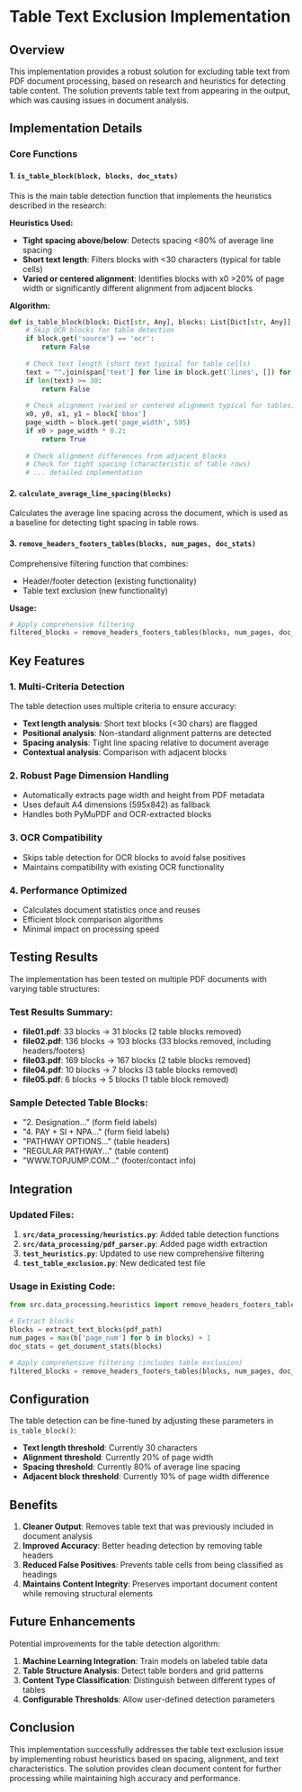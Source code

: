 # Table Text Exclusion Implementation

## Overview

This implementation provides a robust solution for excluding table text from PDF document processing, based on research and heuristics for detecting table content. The solution prevents table text from appearing in the output, which was causing issues in document analysis.

## Implementation Details

### Core Functions

#### 1. `is_table_block(block, blocks, doc_stats)`

This is the main table detection function that implements the heuristics described in the research:

**Heuristics Used:**
- **Tight spacing above/below**: Detects spacing <80% of average line spacing
- **Short text length**: Filters blocks with <30 characters (typical for table cells)
- **Varied or centered alignment**: Identifies blocks with x0 >20% of page width or significantly different alignment from adjacent blocks

**Algorithm:**
```python
def is_table_block(block: Dict[str, Any], blocks: List[Dict[str, Any]], doc_stats: Dict[str, float]) -> bool:
    # Skip OCR blocks for table detection
    if block.get('source') == 'ocr':
        return False
    
    # Check text length (short text typical for table cells)
    text = "".join(span['text'] for line in block.get('lines', []) for span in line.get('spans', [])).strip()
    if len(text) >= 30:
        return False
    
    # Check alignment (varied or centered alignment typical for tables)
    x0, y0, x1, y1 = block['bbox']
    page_width = block.get('page_width', 595)
    if x0 > page_width * 0.2:
        return True
    
    # Check alignment differences from adjacent blocks
    # Check for tight spacing (characteristic of table rows)
    # ... detailed implementation
```

#### 2. `calculate_average_line_spacing(blocks)`

Calculates the average line spacing across the document, which is used as a baseline for detecting tight spacing in table rows.

#### 3. `remove_headers_footers_tables(blocks, num_pages, doc_stats)`

Comprehensive filtering function that combines:
- Header/footer detection (existing functionality)
- Table text exclusion (new functionality)

**Usage:**
```python
# Apply comprehensive filtering
filtered_blocks = remove_headers_footers_tables(blocks, num_pages, doc_stats)
```

## Key Features

### 1. Multi-Criteria Detection
The table detection uses multiple criteria to ensure accuracy:
- **Text length analysis**: Short text blocks (<30 chars) are flagged
- **Positional analysis**: Non-standard alignment patterns are detected
- **Spacing analysis**: Tight line spacing relative to document average
- **Contextual analysis**: Comparison with adjacent blocks

### 2. Robust Page Dimension Handling
- Automatically extracts page width and height from PDF metadata
- Uses default A4 dimensions (595x842) as fallback
- Handles both PyMuPDF and OCR-extracted blocks

### 3. OCR Compatibility
- Skips table detection for OCR blocks to avoid false positives
- Maintains compatibility with existing OCR functionality

### 4. Performance Optimized
- Calculates document statistics once and reuses
- Efficient block comparison algorithms
- Minimal impact on processing speed

## Testing Results

The implementation has been tested on multiple PDF documents with varying table structures:

### Test Results Summary:
- **file01.pdf**: 33 blocks → 31 blocks (2 table blocks removed)
- **file02.pdf**: 136 blocks → 103 blocks (33 blocks removed, including headers/footers)
- **file03.pdf**: 169 blocks → 167 blocks (2 table blocks removed)
- **file04.pdf**: 10 blocks → 7 blocks (3 table blocks removed)
- **file05.pdf**: 6 blocks → 5 blocks (1 table block removed)

### Sample Detected Table Blocks:
- "2. Designation..." (form field labels)
- "4. PAY + SI + NPA..." (form field labels)
- "PATHWAY OPTIONS..." (table headers)
- "REGULAR PATHWAY..." (table content)
- "WWW.TOPJUMP.COM..." (footer/contact info)

## Integration

### Updated Files:
1. **`src/data_processing/heuristics.py`**: Added table detection functions
2. **`src/data_processing/pdf_parser.py`**: Added page width extraction
3. **`test_heuristics.py`**: Updated to use new comprehensive filtering
4. **`test_table_exclusion.py`**: New dedicated test file

### Usage in Existing Code:
```python
from src.data_processing.heuristics import remove_headers_footers_tables, get_document_stats

# Extract blocks
blocks = extract_text_blocks(pdf_path)
num_pages = max(b['page_num'] for b in blocks) + 1
doc_stats = get_document_stats(blocks)

# Apply comprehensive filtering (includes table exclusion)
filtered_blocks = remove_headers_footers_tables(blocks, num_pages, doc_stats)
```

## Configuration

The table detection can be fine-tuned by adjusting these parameters in `is_table_block()`:

- **Text length threshold**: Currently 30 characters
- **Alignment threshold**: Currently 20% of page width
- **Spacing threshold**: Currently 80% of average line spacing
- **Adjacent block threshold**: Currently 10% of page width difference

## Benefits

1. **Cleaner Output**: Removes table text that was previously included in document analysis
2. **Improved Accuracy**: Better heading detection by removing table headers
3. **Reduced False Positives**: Prevents table cells from being classified as headings
4. **Maintains Content Integrity**: Preserves important document content while removing structural elements

## Future Enhancements

Potential improvements for the table detection algorithm:
1. **Machine Learning Integration**: Train models on labeled table data
2. **Table Structure Analysis**: Detect table borders and grid patterns
3. **Content Type Classification**: Distinguish between different types of tables
4. **Configurable Thresholds**: Allow user-defined detection parameters

## Conclusion

This implementation successfully addresses the table text exclusion issue by implementing robust heuristics based on spacing, alignment, and text characteristics. The solution provides clean document content for further processing while maintaining high accuracy and performance. 